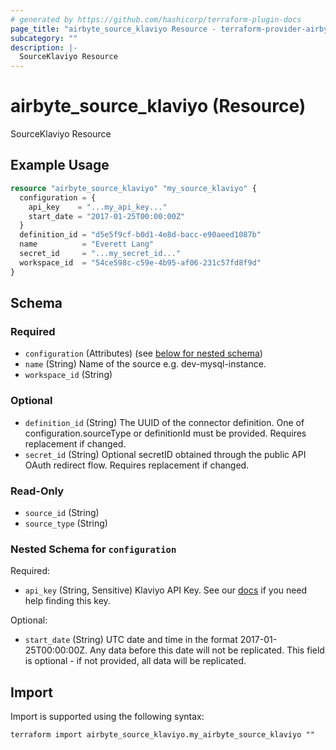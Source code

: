 ```yaml
---
# generated by https://github.com/hashicorp/terraform-plugin-docs
page_title: "airbyte_source_klaviyo Resource - terraform-provider-airbyte"
subcategory: ""
description: |-
  SourceKlaviyo Resource
---
```


# airbyte_source_klaviyo (Resource)

SourceKlaviyo Resource

## Example Usage

```terraform
resource "airbyte_source_klaviyo" "my_source_klaviyo" {
  configuration = {
    api_key    = "...my_api_key..."
    start_date = "2017-01-25T00:00:00Z"
  }
  definition_id = "d5e5f9cf-b0d1-4e8d-bacc-e90aeed1087b"
  name          = "Everett Lang"
  secret_id     = "...my_secret_id..."
  workspace_id  = "54ce598c-c59e-4b95-af06-231c57fd8f9d"
}
```

<!-- schema generated by tfplugindocs -->
## Schema

### Required

- `configuration` (Attributes) (see [below for nested schema](#nestedatt--configuration))
- `name` (String) Name of the source e.g. dev-mysql-instance.
- `workspace_id` (String)

### Optional

- `definition_id` (String) The UUID of the connector definition. One of configuration.sourceType or definitionId must be provided. Requires replacement if changed.
- `secret_id` (String) Optional secretID obtained through the public API OAuth redirect flow. Requires replacement if changed.

### Read-Only

- `source_id` (String)
- `source_type` (String)

<a id="nestedatt--configuration"></a>
### Nested Schema for `configuration`

Required:

- `api_key` (String, Sensitive) Klaviyo API Key. See our <a href="https://docs.airbyte.com/integrations/sources/klaviyo">docs</a> if you need help finding this key.

Optional:

- `start_date` (String) UTC date and time in the format 2017-01-25T00:00:00Z. Any data before this date will not be replicated. This field is optional - if not provided, all data will be replicated.

## Import

Import is supported using the following syntax:

```shell
terraform import airbyte_source_klaviyo.my_airbyte_source_klaviyo ""
```
